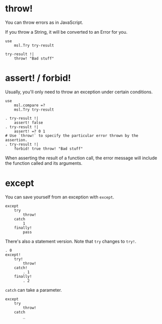 # throw!

You can throw errors as in JavaScript.

If you throw a String, it will be converted to an Error for you.

	use
		msl.Try try-result

	try-result !|
		throw! "Bad stuff"


# assert! / forbid!

Usually, you'll only need to throw an exception under certain conditions.


	use
		msl.compare =?
		msl.Try try-result

	. try-result !|
		assert! false
	. try-result !|
		assert! =? 0 1
	# Use `throw!` to specify the particular error thrown by the assertion.
	. try-result !|
		forbid! true throw! "Bad stuff"

When asserting the result of a function call, the error message will include the function called and its arguments.



# except

You can save yourself from an exception with `except`.

	except
		try
			throw!
		catch
			1
		finally!
			pass

There's also a statement version. Note that `try` changes to `try!`.

	. 0
	except!
		try!
			throw!
		catch!
			. 1
		finally!
			. 2

`catch` can take a parameter.

	except
		try
			throw!
		catch
			_

